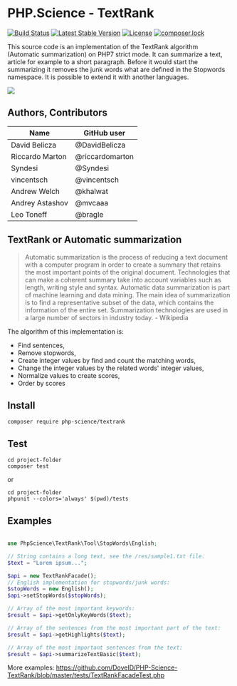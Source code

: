 # PHP.Science - TextRank

[![Build Status](https://travis-ci.org/DavidBelicza/PHP-Science-TextRank.svg?branch=master)](https://travis-ci.org/DavidBelicza/PHP-Science-TextRank)
[![Latest Stable Version](https://poser.pugx.org/php-science/textrank/v/stable.svg)](https://packagist.org/packages/php-science/textrank)
[![License](https://img.shields.io/badge/license-MIT-33CCFF.svg)](https://opensource.org/licenses/MIT)
[![composer.lock](https://poser.pugx.org/php-science/textrank/composerlock)](https://packagist.org/packages/php-science/textrank)

This source code is an implementation of the TextRank algorithm (Automatic summarization) on PHP7 strict mode. It can summarize a text, article for example to a short paragraph. Before it would start the summarizing it removes the junk words what are defined in the Stopwords namespace. It is possible to extend it with another languages.

<img src="http://iceducation.ca/wp-content/uploads/2018/01/Science.png" />

## Authors, Contributors

Name | GitHub user
--- | ---
David Belicza | @DavidBelicza
Riccardo Marton | @riccardomarton
Syndesi | @Syndesi 
vincentsch | @vincentsch
Andrew Welch | @khalwat 
Andrey Astashov | @mvcaaa
Leo Toneff | @bragle

## TextRank or Automatic summarization
> Automatic summarization is the process of reducing a text document with a computer program in order to create a summary that retains the most important points of the original document. Technologies that can make a coherent summary take into account variables such as length, writing style and syntax. Automatic data summarization is part of machine learning and data mining. The main idea of summarization is to find a representative subset of the data, which contains the information of the entire set. Summarization technologies are used in a large number of sectors in industry today. - Wikipedia

The algorithm of this implementation is:
* Find sentences,
* Remove stopwords,
* Create integer values by find and count the matching words,
* Change the integer values by the related words' integer values,
* Normalize values to create scores,
* Order by scores

## Install
```
composer require php-science/textrank
```

## Test
```
cd project-folder
composer test
```
or
```
cd project-folder
phpunit --colors='always' $(pwd)/tests
```

## Examples
```php

use PhpScience\TextRank\Tool\StopWords\English;

// String contains a long text, see the /res/sample1.txt file.
$text = "Lorem ipsum...";

$api = new TextRankFacade();
// English implementation for stopwords/junk words:
$stopWords = new English();
$api->setStopWords($stopWords);

// Array of the most important keywords:
$result = $api->getOnlyKeyWords($text); 

// Array of the sentences from the most important part of the text:
$result = $api->getHighlights($text); 

// Array of the most important sentences from the text:
$result = $api->summarizeTextBasic($text);
```
More examples: https://github.com/DoveID/PHP-Science-TextRank/blob/master/tests/TextRankFacadeTest.php

